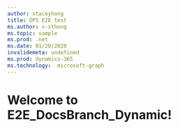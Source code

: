 ```yaml
---
author: staceyhong
title: OPS E2E test
ms.author: v-sthong
ms.topic: sample
ms.prod: .net
ms.date: 01/20/2020
invalidemeta: undefined
ms.prod: dynamics-365 
ms.technology:  microsoft-graph
---
```


# Welcome to E2E_DocsBranch_Dynamic!
